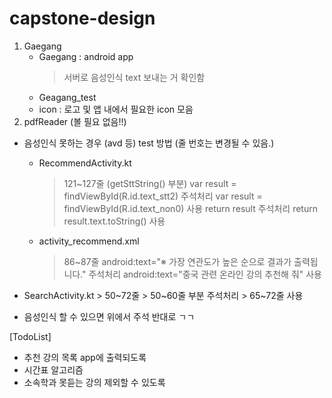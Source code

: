# capstone-design

1. Gaegang
     - Gaegang : android app
          > 서버로 음성인식 text 보내는 거 확인함
     - Geagang_test
     - icon : 로고 및 앱 내에서 필요한 icon 모음
2. pdfReader (볼 필요 없음!!)



* 음성인식 못하는 경우 (avd 등) test 방법
     (줄 번호는 변경될 수 있음.)
     - RecommendActivity.kt
          > 121~127줄 (getSttString() 부분)
          > var result = findViewById<TextView>(R.id.text_stt2) 주석처리
          > var result = findViewById<TextView>(R.id.text_non0) 사용
          > return result 주석처리
          > return result.text.toString() 사용

     - activity_recommend.xml
          > 86~87줄
          > android:text="※ 가장 연관도가 높은 순으로 결과가 출력됩니다." 주석처리
          > android:text="중국 관련 온라인 강의 추천해 줘" 사용
 
 - SearchActivity.kt
          > 50~72줄
          > 50~60줄 부분 주석처리
          > 65~72줄 사용
  
     
* 음성인식 할 수 있으면 위에서 주석 반대로 ㄱㄱ



[TodoList]
- 추천 강의 목록 app에 출력되도록
- 시간표 알고리즘
- 소속학과 못듣는 강의 제외할 수 있도록
